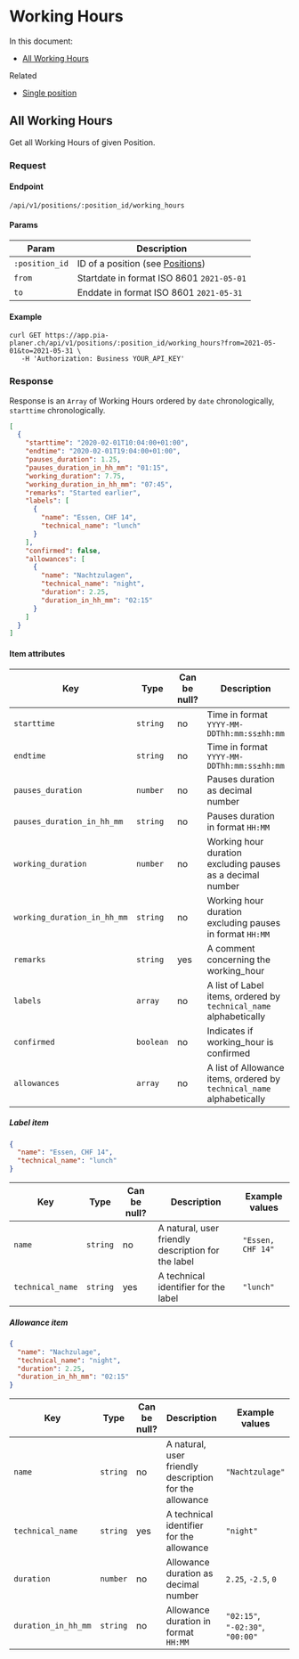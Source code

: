 # Working Hours

In this document:

- [All Working Hours](#all-working-Hours)

Related

- [Single position](../positions.md#single-position)

## All Working Hours

Get all Working Hours of given Position.

### Request

#### Endpoint

```
/api/v1/positions/:position_id/working_hours
```

#### Params

| Param          | Description                                         |
| -------------- | --------------------------------------------------- |
| `:position_id` | ID of a position (see [Positions](../positions.md)) |
| `from`         | Startdate in format ISO 8601 `2021-05-01`           |
| `to`           | Enddate in format ISO 8601 `2021-05-31`             |

#### Example

```
curl GET https://app.pia-planer.ch/api/v1/positions/:position_id/working_hours?from=2021-05-01&to=2021-05-31 \
   -H 'Authorization: Business YOUR_API_KEY'
```

### Response

Response is an `Array` of Working Hours ordered by `date` chronologically, `starttime` chronologically.

```json
[
  {
    "starttime": "2020-02-01T10:04:00+01:00",
    "endtime": "2020-02-01T19:04:00+01:00",
    "pauses_duration": 1.25,
    "pauses_duration_in_hh_mm": "01:15",
    "working_duration": 7.75,
    "working_duration_in_hh_mm": "07:45",
    "remarks": "Started earlier",
    "labels": [
      {
        "name": "Essen, CHF 14",
        "technical_name": "lunch"
      }
    ],
    "confirmed": false,
    "allowances": [
      {
        "name": "Nachtzulagen",
        "technical_name": "night",
        "duration": 2.25,
        "duration_in_hh_mm": "02:15"
      }
    ]
  }
]
```

#### Item attributes

| Key                         | Type      | Can be null? | Description                                                           | Example values                |
| --------------------------- | --------- | ------------ | --------------------------------------------------------------------- | ----------------------------- |
| `starttime`                 | `string`  | no           | Time in format `YYYY-MM-DDThh:mm:ss±hh:mm`                            | `"2020-02-01T10:04:00+01:00"` |
| `endtime`                   | `string`  | no           | Time in format `YYYY-MM-DDThh:mm:ss±hh:mm`                            | `"2020-02-01T18:04:00+01:00"` |
| `pauses_duration`           | `number`  | no           | Pauses duration as decimal number                                     | `1.25`                        |
| `pauses_duration_in_hh_mm`  | `string`  | no           | Pauses duration in format `HH:MM`                                     | `"01:15"`                     |
| `working_duration`          | `number`  | no           | Working hour duration excluding pauses as a decimal number            | `7.75`                        |
| `working_duration_in_hh_mm` | `string`  | no           | Working hour duration excluding pauses in format `HH:MM`              | `"07:45"`                     |
| `remarks`                   | `string`  | yes          | A comment concerning the working_hour                                 | `"Started earlier"`           |
| `labels`                    | `array`   | no           | A list of Label items, ordered by `technical_name` alphabetically     | (see below)                   |
| `confirmed`                 | `boolean` | no           | Indicates if working_hour is confirmed                                | `true`                        |
| `allowances`                | `array`   | no           | A list of Allowance items, ordered by `technical_name` alphabetically | (see below)                   |

##### Label item

```json
{
  "name": "Essen, CHF 14",
  "technical_name": "lunch"
}
```

| Key              | Type     | Can be null? | Description                                        | Example values    |
| ---------------- | -------- | ------------ | -------------------------------------------------- | ----------------- |
| `name`           | `string` | no           | A natural, user friendly description for the label | `"Essen, CHF 14"` |
| `technical_name` | `string` | yes          | A technical identifier for the label               | `"lunch"`         |

##### Allowance item

```json
{
  "name": "Nachzulage",
  "technical_name": "night",
  "duration": 2.25,
  "duration_in_hh_mm": "02:15"
}
```

| Key                 | Type     | Can be null? | Description                                            | Example values                   |
| ------------------- | -------- | ------------ | ------------------------------------------------------ | -------------------------------- |
| `name`              | `string` | no           | A natural, user friendly description for the allowance | `"Nachtzulage"`                  |
| `technical_name`    | `string` | yes          | A technical identifier for the allowance               | `"night"`                        |
| `duration`          | `number` | no           | Allowance duration as decimal number                   | `2.25`, `-2.5`, `0`              |
| `duration_in_hh_mm` | `string` | no           | Allowance duration in format `HH:MM`                   | `"02:15"`, `"-02:30"`, `"00:00"` |
